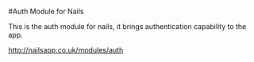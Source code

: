 #Auth Module for Nails

This is the auth module for nails, it brings authentication capability to the app.

http://nailsapp.co.uk/modules/auth